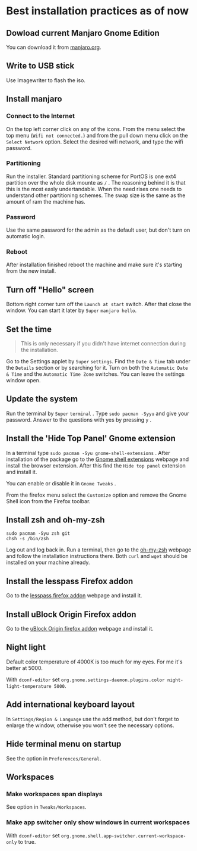 # Best installation practices as of now

## Dowload current Manjaro Gnome Edition

You can download it from [manjaro.org](https://manjaro.org/get-manjaro/).

## Write to USB stick

Use Imagewriter to flash the iso.

## Install manjaro

### Connect to the Internet

On the top left corner click on any of the icons. From the menu select the top menu (`Wifi not connected.`) and from the pull down menu click on the `Select Network` option. Select the desired wifi network, and type the wifi password.

### Partitioning

Run the installer. Standard partitioning scheme for PortOS is one ext4 partition over the whole disk mounte as `/` . The reasoning behind it is that this is the most easly undertandable. When the need rises one needs to understand other partitioning schemes. The swap size is the same as the amount of ram the machine has.

### Password

Use the same password for the admin as the default user, but don't turn on automatic login.

### Reboot

After installation finished reboot the machine and make sure it's starting from the new install.

## Turn off "Hello" screen

Bottom right corner turn off the `Launch at start` switch. After that close the window. You can start it later by `Super` `manjaro hello`.

## Set the time

> This is only necessary if you didn't have internet connection during the installation.

Go to the Settings applet by `Super` `settings`. Find the `Date & Time` tab under the `Details` section or by searching for it. Turn on both the `Automatic Date & Time` and the `Automatic Time Zone` switches. You can leave the settings window open.

## Update the system

Run the terminal by `Super` `terminal` . Type `sudo pacman -Syyu` and give your password. Answer to the questions with yes by pressing `y` .

## Install the 'Hide Top Panel' Gnome extension

In a terminal type `sudo pacman -Syu gnome-shell-extensions` . After installation of the package go to the [Gnome shell extensions](https://extensions.gnome.org/) webpage and install the browser extension. After this find the `Hide top panel` extension and install it.

You can enable or disable it in `Gnome Tweaks` .

From the firefox menu select the `Customize` option and remove the Gnome Shell icon from the Firefox toolbar.

## Install zsh and oh-my-zsh

```
sudo pacman -Syu zsh git
chsh -s /bin/zsh
```

Log out and log back in. Run a terminal, then go to the [oh-my-zsh](https://github.com/robbyrussell/oh-my-zsh) webpage and follow the installation instructions there. Both `curl` and `wget` should be installed on your machine already.

## Install the lesspass Firefox addon

Go to the [lesspass firefox addon](https://github.com/robbyrussell/oh-my-zsh) webpage and install it.

## Install uBlock Origin Firefox addon

Go to the [uBlock Origin firefox addon](https://github.com/robbyrussell/oh-my-zsh) webpage and install it.

## Night light

Default color temperature of 4000K is too much for my eyes. For me it's better at 5000.

With `dconf-editor` set `org.gnome.settings-daemon.plugins.color night-light-temperature 5000`.

## Add international keyboard layout

In `Settings/Region & Language` use the add method, but don't forget to enlarge the window, otherwise you won't see the necessary options.

## Hide terminal menu on startup

See the option in `Preferences/General`.

## Workspaces

### Make workspaces span displays

See option in `Tweaks/Workspaces`.

### Make app switcher only show windows in current workspaces

With `dconf-editor` set `org.gnome.shell.app-switcher.current-workspace-only` to true.

